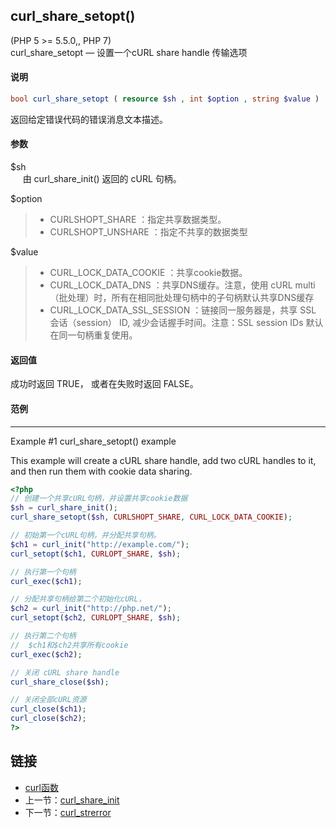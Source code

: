
## curl_share_setopt()
(PHP 5 >= 5.5.0,, PHP 7)  
curl_share_setopt — 设置一个cURL share handle 传输选项

#### 说明  
```php
bool curl_share_setopt ( resource $sh , int $option , string $value )
```

返回给定错误代码的错误消息文本描述。

#### 参数   
$sh  
&nbsp;&nbsp;&nbsp;&nbsp; 由 curl_share_init() 返回的 cURL 句柄。  

$option  
> - CURLSHOPT_SHARE ：指定共享数据类型。
> - CURLSHOPT_UNSHARE ：指定不共享的数据类型  

$value  
> - CURL_LOCK_DATA_COOKIE ：共享cookie数据。
> - CURL_LOCK_DATA_DNS ：共享DNS缓存。注意，使用 cURL multi（批处理）时，所有在相同批处理句柄中的子句柄默认共享DNS缓存
> - CURL_LOCK_DATA_SSL_SESSION ：链接同一服务器是，共享 SSL 会话（session） ID, 减少会话握手时间。注意：SSL session IDs 默认在同一句柄重复使用。

#### 返回值
成功时返回 TRUE， 或者在失败时返回 FALSE。

#### 范例   
---  
Example #1 curl_share_setopt() example  

This example will create a cURL share handle, add two cURL handles to it, and then run them with cookie data sharing.  

```php
<?php
// 创建一个共享cURL句柄，并设置共享cookie数据
$sh = curl_share_init();
curl_share_setopt($sh, CURLSHOPT_SHARE, CURL_LOCK_DATA_COOKIE);

// 初始第一个cURL句柄，并分配共享句柄。
$ch1 = curl_init("http://example.com/");
curl_setopt($ch1, CURLOPT_SHARE, $sh);

// 执行第一个句柄
curl_exec($ch1);

// 分配共享句柄给第二个初始化cURL，
$ch2 = curl_init("http://php.net/");
curl_setopt($ch2, CURLOPT_SHARE, $sh);

// 执行第二个句柄
//  $ch1和$ch2共享所有cookie
curl_exec($ch2);

// 关闭 cURL share handle
curl_share_close($sh);

// 关闭全部cURL资源
curl_close($ch1);
curl_close($ch2);
?>
```

## 链接

- [curl函数](directory.md)
- 上一节：[curl_share_init](curl_share_init.md)
- 下一节：[curl_strerror](curl_strerror.md)
